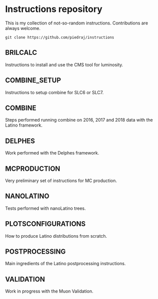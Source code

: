 # Instructions repository

This is my collection of not-so-random instructions. Contributions are always welcome.

    git clone https://github.com/piedraj/instructions

## BRILCALC

Instructions to install and use the CMS tool for luminosity. 

## COMBINE_SETUP

Instructions to setup combine for SLC6 or SLC7.

## COMBINE

Steps performed running combine on 2016, 2017 and 2018 data with the Latino framework.

## DELPHES

Work performed with the Delphes framework.

## MCPRODUCTION

Very preliminary set of instructions for MC production.

## NANOLATINO

Tests performed with nanoLatino trees.

## PLOTSCONFIGURATIONS

How to produce Latino distributions from scratch.

## POSTPROCESSING

Main ingredients of the Latino postprocessing instructions.

## VALIDATION

Work in progress with the Muon Validation.
